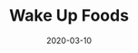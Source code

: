 ---
title: "Wake Up Foods"
description: null
date: "2020-03-10"
category: "UI/UX Design & Front-end Development"
client: "Wakeupfoods.com"
featuredImage: "../images/wake-up-foods.png"
sharebuttons: true
projectLink: "https://wakeupfoods.com/"
---
